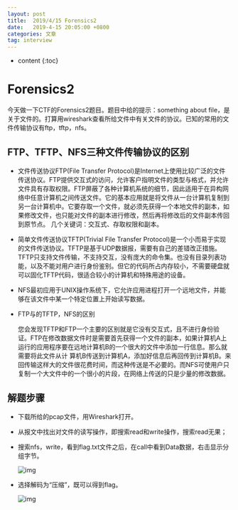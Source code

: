 ```yaml
---
layout: post
title:  2019/4/15 Forensics2
date:   2019-4-15 20:05:00 +0800
categories: 文章
tag: interview
---
```


* content
{:toc}
# Forensics2

今天做一下CTF的Forensics2题目。题目中给的提示：something about file，是关于文件的。打算用wireshark查看所给文件中有关文件的协议。已知的常用的文件传输协议有ftp，tftp，nfs。

## FTP、TFTP、NFS三种文件传输协议的区别

- 文件传送协议FTP(File Transfer Protocol)是Internet上使用比较广泛的文件传送协议。FTP提供交互式的访问，允许客户指明文件的类型与格式，并允许文件具有存取权限。FTP屏蔽了各种计算机系统的细节，因此适用于在异构网络中任意计算机之间传送文件。它的基本应用就是将文件从一台计算机复制到另一台计算机中。它要存取一个文件，就必须先获得一个本地文件的副本，如果修改文件，也只能对文件的副本进行修改，然后再将修改后的文件副本传回到原节点。
  几个关键词：交互式、存取权限和副本。

- 简单文件传送协议TFTP(Trivial File Transfer Protocol)是一个小而易于实现的文件传送协议。TFTP是基于UDP数据报，需要有自己的差错改正措施。TFTP只支持文件传输，不支持交互，没有庞大的命令集。也没有目录列表功能，以及不能对用户进行身份鉴别。但它的代码所占内存较小，不需要硬盘就可以固化TFTP代码，很适合较小的计算机和特殊用途的设备。


- NFS最初应用于UNIX操作系统下，它允许应用进程打开一个远地文件，并能够在该文件中某一个特定位置上开始读写数据。


- FTP与的TFTP，NFS的区别

  您会发现TFTP和FTP一个主要的区别就是它没有交互式，且不进行身份验证。FTP在修改数据文件时是需要首先获得一个文件的副本，如果计算机A上运行的应用程序要在远地计算机B的一个很大的文件中添加一行信息。那么就需要将此文件从计
  算机B传送到计算机A，添加好信息后再回传到计算机B。来回传输这样大的文件很花费时间，而这种传送是不必要的。而NFS可使用户只复制一个大文件中的一个很小的片段，在网络上传送的只是少量的修改数据。



## 解题步骤

- 下载所给的pcap文件，用Wireshark打开。

- 从报文中找出对文件的读写操作，即搜索read和write操作，搜索read无果；

- 搜索nfs，write，看到flag.txt文件之后，在call中看到Data数据，右击显示分组字节。

  ![img](https://wx4.sinaimg.cn/mw690/0066mMjily1g23oq9lx8bj30l80dvq6z.jpg)

- 选择解码为“压缩”，既可以得到flag。

  ![img](https://wx1.sinaimg.cn/mw690/0066mMjily1g23oq8yoajj30ia0bumxa.jpg)